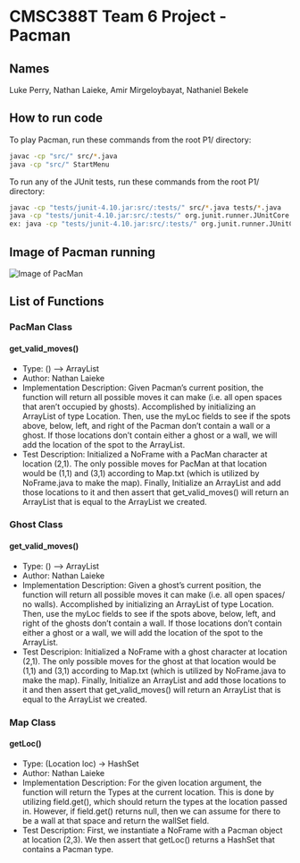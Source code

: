 # CMSC388T Team 6 Project  - Pacman

## Names
Luke Perry, Nathan Laieke, Amir Mirgeloybayat, Nathaniel Bekele


## How to run code
To play Pacman, run these commands from the root P1/ directory:

```bash
javac -cp "src/" src/*.java
java -cp "src/" StartMenu
```

To run any of the JUnit tests, run these commands from the root P1/ directory:

```bash
javac -cp "tests/junit-4.10.jar:src/:tests/" src/*.java tests/*.java
java -cp "tests/junit-4.10.jar:src/:tests/" org.junit.runner.JUnitCore your_test_here
ex: java -cp "tests/junit-4.10.jar:src/:tests/" org.junit.runner.JUnitCore TestGhostMove
```

## Image of Pacman running
![Image of PacMan](https://i.imgur.com/dlSCJVL.png)

## List of Functions


### PacMan Class

#### get_valid_moves()

- Type: () –> ArrayList
- Author: Nathan Laieke
- Implementation Description: Given Pacman’s current position, the function will return all possible moves it can make (i.e. all open spaces that aren’t occupied by ghosts). Accomplished by initializing an ArrayList of type Location. Then, use the myLoc fields to see if the spots above, below, left, and right of the Pacman don’t contain a wall or a ghost. If those locations don’t contain either a ghost or a wall, we will add the location of the spot to the ArrayList.
- Test Description: Initialized a NoFrame with a PacMan character at location (2,1). The only possible moves for PacMan at that location would be (1,1) and (3,1) according to Map.txt (which is utilized by NoFrame.java to make the map). Finally, Initialize an ArrayList and add those locations to it and then assert that get_valid_moves() will return an ArrayList that is equal to the ArrayList we created.






### Ghost Class

#### get_valid_moves()

- Type: () –> ArrayList<Location>
- Author: Nathan Laieke
- Implementation Description: Given a ghost’s current position, the function will return all possible moves it can make (i.e. all open spaces/ no walls). Accomplished by initializing an ArrayList of type Location. Then, use the myLoc fields to see if the spots above, below, left, and right of the ghosts don’t contain a wall. If those locations don’t contain either a ghost or a wall, we will add the location of the spot to the ArrayList.
- Test Descripion: Initialized a NoFrame with a ghost character at location (2,1). The only possible moves for the ghost at that location would be (1,1) and (3,1) according to Map.txt (which is utilized by NoFrame.java to make the map). Finally, Initialize an ArrayList and add those locations to it and then assert that get_valid_moves() will return an ArrayList that is equal to the ArrayList we created.




### Map Class

#### getLoc()

- Type: (Location loc) -> HashSet<Type>
- Author: Nathan Laieke
- Implementation Description: For the given location argument, the function will return the Types at the current location. This is done by utilizing field.get(), which should return the types at the location passed in. However, if field.get() returns null, then we can assume for there to be a wall at that space and return the wallSet field.
- Test Description: First, we instantiate a NoFrame with a Pacman object at location (2,3). We then assert that getLoc() returns a HashSet that contains a Pacman type.